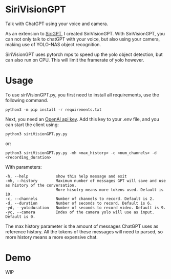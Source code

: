 # SiriVisionGPT
Talk with ChatGPT using your voice and camera. 

As an extension to [SiriGPT](https://github.com/deboradum/SiriGPT), I created SiriVisionGPT. With SiriVisionGPT, you can not only talk to chatGPT with your voice, but also using your camera, making use of YOLO-NAS object recognition.

SiriVisionGPT uses pytorch mps to speed up the yolo object detection, but can also run on CPU. This will limit the framerate of yolo however.

# Usage
To use siriVisionGPT.py, you first need to install all requirements, use the following command.
```
python3 -m pip install -r requirements.txt
```
Next, you need an [OpenAI api key](https://platform.openai.com/overview). Add this key to your .env file, and you can start the client using:
```
python3 siriVisionGPT.py.py
```
or:
```
python3 siriVisionGPT.py.py -mh <max_history> -c <num_channels> -d <recording_duration>
```
With parameters:
```
-h, --help            show this help message and exit
-mh, --history        Maximum number of messages GPT will save and use as history of the conversation. 
                      More hisotry means more tokens used. Default is 10.
-c, --channels        Number of channels to record. Default is 2.
-d, --duration        Number of seconds to record. Default is 6.
-yd, --yoloduration   Number of seconds to record video. Default is 9.
-yc, --camera         Index of the camera yolo will use as input. Default is 0.
```

The max history parameter is the amount of messages ChatGPT uses as reference history. All the tokens of these messages will need to parsed, so more history means a more expensive chat.

# Demo
WIP
